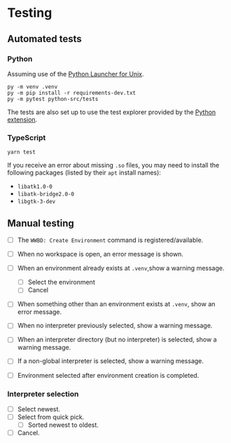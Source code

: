 # Testing

## Automated tests

### Python

Assuming use of the [Python Launcher for Unix](https://github.com/brettcannon/python-launcher).

```terminal
py -m venv .venv
py -m pip install -r requirements-dev.txt
py -m pytest python-src/tests
```

The tests are also set up to use the test explorer provided by the
[Python extension](https://aka.ms/pvsc-marketplace).


### TypeScript

```terminal
yarn test
```

If you receive an error about missing `.so` files, you may need to install the
following packages (listed by their `apt` install names):

- `libatk1.0-0`
- `libatk-bridge2.0-0`
- `libgtk-3-dev`


## Manual testing

- [ ] The `WWBD: Create Environment` command is registered/available.
- [ ] When no workspace is open, an error message is shown.
- [ ] When an environment already exists at `.venv`,show a warning message.
  - [ ] Select the environment
  - [ ] Cancel
- [ ] When something other than an environment exists at `.venv`, show an error
      message.
- [ ] When no interpreter previously selected, show a warning message.
- [ ] When an interpreter directory (but no interpreter) is selected, show a
      warning message.
- [ ] If a non-global interpreter is selected, show a warning message.
- [ ] Environment selected after environment creation is completed.


### Interpreter selection

- [ ] Select newest.
- [ ] Select from quick pick.
  - [ ] Sorted newest to oldest.
- [ ] Cancel.
